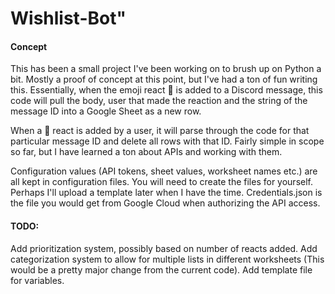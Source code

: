 # Wishlist-Bot" 

#### Concept

This has been a small project I've been working on to brush up on Python a bit. Mostly a proof of concept at this point, but I've had a ton of fun writing this. Essentially, when the emoji react 💖 is added to a Discord message, this code will pull the body, user that made the reaction and the string of the message ID into a Google Sheet as a new row.

When a 💸 react is added by a user, it will parse through the code for that particular message ID and delete all rows with that ID. Fairly simple in scope so far, but I have learned a ton about APIs and working with them.

Configuration values (API tokens, sheet values, worksheet names etc.) are all kept in configuration files. You will need to create the files for yourself. Perhaps I'll upload a template later when I have the time. Credentials.json is the file you would get from Google Cloud when authorizing the API access.

#### TODO:

Add prioritization system, possibly based on number of reacts added.
Add categorization system to allow for multiple lists in different worksheets (This would be a pretty major change from the current code).
Add template file for variables.
